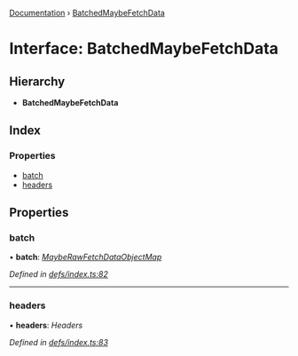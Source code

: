 [Documentation](../README.md) › [BatchedMaybeFetchData](batchedmaybefetchdata.md)

# Interface: BatchedMaybeFetchData

## Hierarchy

* **BatchedMaybeFetchData**

## Index

### Properties

* [batch](batchedmaybefetchdata.md#batch)
* [headers](batchedmaybefetchdata.md#headers)

## Properties

###  batch

• **batch**: *[MaybeRawFetchDataObjectMap](mayberawfetchdataobjectmap.md)*

*Defined in [defs/index.ts:82](https://github.com/badbatch/graphql-box/blob/f0217fe/packages/fetch-manager/src/defs/index.ts#L82)*

___

###  headers

• **headers**: *Headers*

*Defined in [defs/index.ts:83](https://github.com/badbatch/graphql-box/blob/f0217fe/packages/fetch-manager/src/defs/index.ts#L83)*
